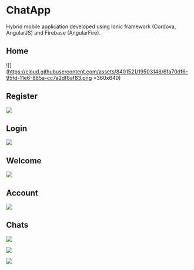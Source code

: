 # ChatApp

Hybrid mobile application developed using Ionic framework (Cordova, AngularJS) and Firebase (AngularFire).

## Home

![](https://cloud.githubusercontent.com/assets/8401521/19503148/6fa70df6-95fd-11e6-885a-cc7a2df8af83.png =360x640)

## Register

![](https://cloud.githubusercontent.com/assets/8401521/19503152/75d57514-95fd-11e6-938f-ce1b510276f0.png)

## Login

![](https://cloud.githubusercontent.com/assets/8401521/19503160/788a5554-95fd-11e6-8b5c-7fc08e239b5c.png)

## Welcome

![](https://cloud.githubusercontent.com/assets/8401521/19503166/80d5f632-95fd-11e6-82e3-f4d95e381923.png)

## Account

![](https://cloud.githubusercontent.com/assets/8401521/19503186/984b3070-95fd-11e6-8360-453178d327dc.png)

## Chats

![](https://cloud.githubusercontent.com/assets/8401521/19503193/9ee45114-95fd-11e6-8848-eecf81895fc0.png)

![](https://cloud.githubusercontent.com/assets/8401521/19503197/a1d4fe5a-95fd-11e6-8618-c55d63af3eaa.png)

![](https://cloud.githubusercontent.com/assets/8401521/19503202/a4f96832-95fd-11e6-8a6d-cad3646e3311.png)
